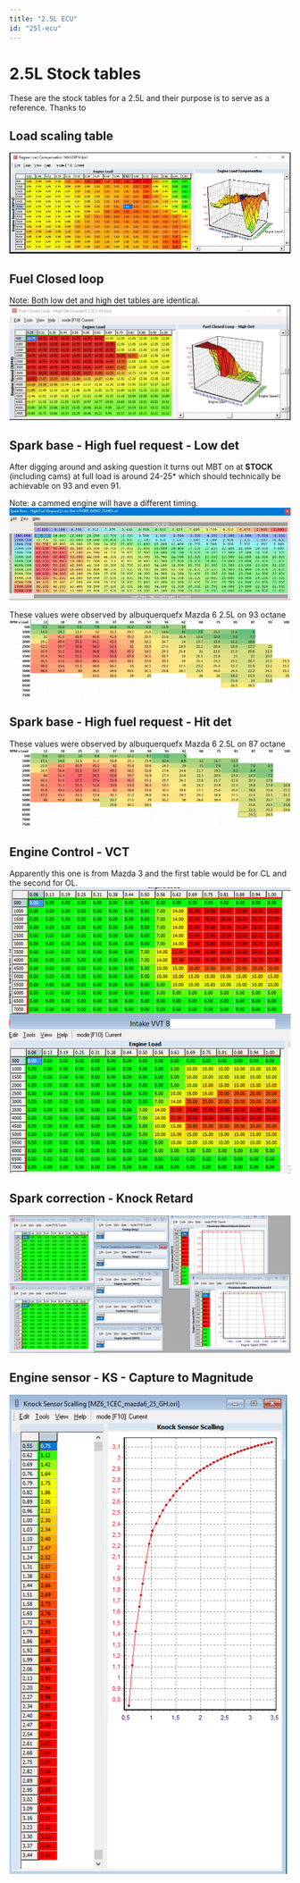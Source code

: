 ```yaml
---
title: "2.5L ECU"
id: "25l-ecu"
---
```


# **2.5L Stock tables**

These are the stock tables for a 2.5L and their purpose is to serve as a reference. Thanks to

## **Load scaling table**

![](/images/image103.png)

## **Fuel Closed loop**

Note: Both low det and high det tables are identical.  
![](/images/image131.png)

## **Spark base - High fuel request - Low det**

After digging around and asking question it turns out MBT on at **STOCK** (including cams) at full load is around 24-25* which should technically be achievable on 93 and even 91.

Note: a cammed engine will have a different timing.  
![](/images/image19.png)

These values were observed by albuquerquefx Mazda 6 2.5L on 93 octane  
![](/images/image23.png)

## **Spark base - High fuel request - Hit det**

These values were observed by albuquerquefx Mazda 6 2.5L on 87 octane  
![](/images/image133.png)

## **Engine Control - VCT**

Apparently this one is from Mazda 3 and the first table would be for CL and the second for OL.  
![](/images/image84.png)

## **Spark correction - Knock Retard**

![](/images/image47.png)

## **Engine sensor - KS - Capture to Magnitude**

![](/images/image70.png)